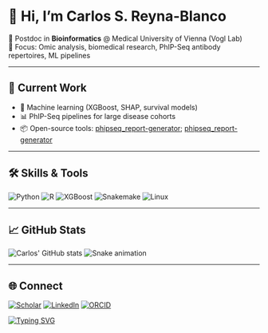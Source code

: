 
# 👋 Hi, I’m Carlos S. Reyna-Blanco

🔬 Postdoc in **Bioinformatics** @ Medical University of Vienna (Vogl Lab)  
🧪 Focus: Omic analysis, biomedical research, PhIP-Seq antibody repertoires, ML pipelines  

---

## 🚀 Current Work
- 🧠 Machine learning (XGBoost, SHAP, survival models)  
- 📊 PhIP-Seq pipelines for large disease cohorts  
- 📦 Open-source tools: [phipseq_report-generator](https://github.com/csReynaB/phipseq_report-generator); [phipseq_report-generator](https://github.com/csReynaB/phipseq_report-generator)

---

## 🛠️ Skills & Tools
![Python](https://img.shields.io/badge/Python-3.10-blue?logo=python)
![R](https://img.shields.io/badge/R-ggplot2%2Ftidyverse-276DC3?logo=r)
![XGBoost](https://img.shields.io/badge/XGBoost-ML-orange)
![Snakemake](https://img.shields.io/badge/Snakemake-Workflows-green)
![Linux](https://img.shields.io/badge/Linux-Cluster-333?logo=linux)

---

## 📈 GitHub Stats
![Carlos' GitHub stats](https://github-readme-stats.vercel.app/api?username=csReynaB&show_icons=true&theme=tokyonight)
![Snake animation](https://github.com/csReynaB/csReynaB/blob/output/github-contribution-grid-snake.svg)

---

## 🌐 Connect
[![Scholar](https://img.shields.io/badge/Google_Scholar-Profile-4285F4?logo=google-scholar&logoColor=white)](https://scholar.google.com/citations?hl=en&view_op=list_works&gmla=AH8HC4zAoHJX3nHBWmwZHu5zLEnqntTJ8Y4e08jI6LiU4QGTIMX-re-vfPHh0djw13w9ciSnjHSWLFf9BCyQRGaYE6otIBAhxprPymnrWPKo&user=fGA7sS0AAAAJ)
[![LinkedIn](https://img.shields.io/badge/LinkedIn-Profile-0A66C2?logo=linkedin)](https://www.linkedin.com/in/csreynab/)
[![ORCID](https://img.shields.io/badge/ORCID-0000--000X--XXXX--XXXX-A6CE39?logo=orcid)](https://orcid.org/0000-0002-7104-1446)



[![Typing SVG](https://readme-typing-svg.demolab.com?font=Fira+Code&pause=1000&color=0CF71C&width=435&lines=PhIP-Seq+Bioinformatics;Machine+Learning+%7C+Survival+Models;Open+Science+Enthusiast)](https://git.io/typing-svg)
